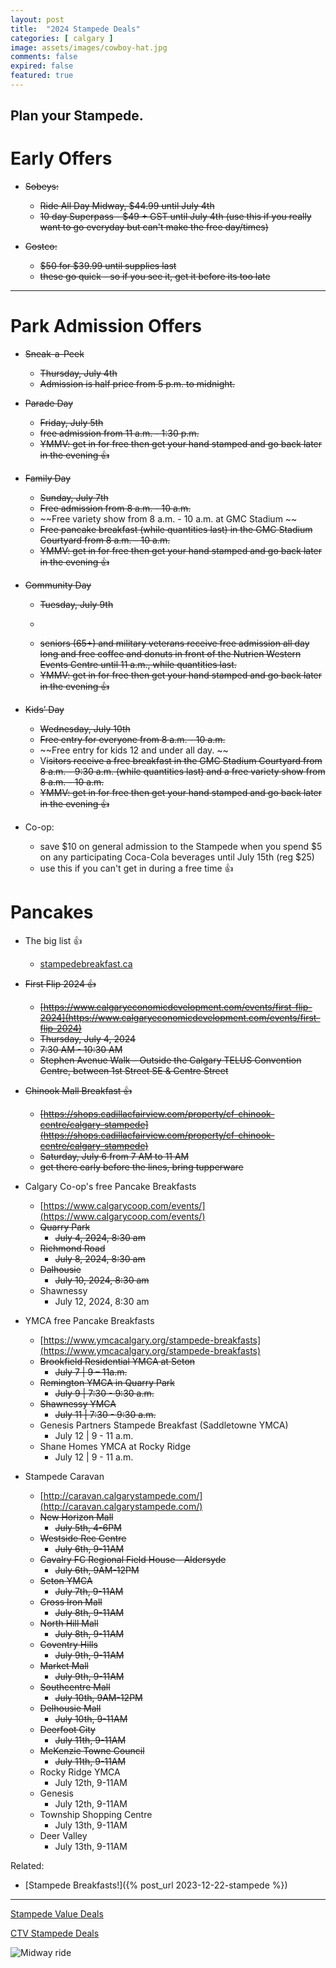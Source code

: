 ```yaml
---
layout: post
title:  "2024 Stampede Deals"
categories: [ calgary ]
image: assets/images/cowboy-hat.jpg
comments: false
expired: false
featured: true
---
```


Plan your Stampede.
------------------------------------------

# Early Offers

- ~~Sobeys:~~
    - ~~Ride All Day Midway, $44.99 until July 4th~~
    - ~~10 day Superpass - $49 + GST until July 4th (use this if you really want to go everyday but can't make the free day/times)~~

- ~~Costco:~~
    - ~~$50 for $39.99 until supplies last~~
    - ~~these go quick - so if you see it, get it before its too late~~

------------------------------------------

# Park Admission Offers

- ~~Sneak-a-Peek~~
    - ~~Thursday, July 4th~~
    - ~~Admission is half price from 5 p.m. to midnight.~~

- ~~Parade Day~~
    - ~~Friday, July 5th~~
    - ~~free admission from 11 a.m. - 1:30 p.m.~~
    - ~~YMMV: get in for free then get your hand stamped and go back later in the evening &#128077;~~

- ~~Family Day~~
    - ~~Sunday, July 7th~~
    - ~~Free admission from 8 a.m. - 10 a.m.~~
    - ~~Free variety show from 8 a.m. - 10 a.m. at GMC Stadium ~~
    - ~~Free pancake breakfast (while quantities last) in the GMC Stadium Courtyard from 8 a.m. – 10 a.m.~~
    - ~~YMMV: get in for free then get your hand stamped and go back later in the evening &#128077;~~

- ~~Community Day~~
    - ~~Tuesday, July 9th~~
    - ~~~~Admission is free for everyone from 10 a.m. - 2 p.m.~~
    - ~~seniors (65+) and military veterans receive free admission all day long and free coffee and donuts in front of the Nutrien Western Events Centre until 11 a.m., while quantities last.~~
    - ~~YMMV: get in for free then get your hand stamped and go back later in the evening &#128077;~~

- ~~Kids’ Day~~
    - ~~Wednesday, July 10th~~
    - ~~Free entry for everyone from 8 a.m. - 10 a.m.~~
    - ~~Free entry for kids 12 and under all day. ~~
    - V~~isitors receive a free breakfast in the GMC Stadium Courtyard from 8 a.m. - 9:30 a.m. (while quantities last) and a free variety show from 8 a.m. - 10 a.m.~~
    - ~~YMMV: get in for free then get your hand stamped and go back later in the evening &#128077;~~

- Co-op:
    - save $10 on general admission to the Stampede when you spend $5 on any participating Coca-Cola beverages until July 15th  (reg $25)
    - use this if you can't get in during a free time &#128077;

# Pancakes

- The big list &#128077;
    - [stampedebreakfast.ca](https://stampedebreakfast.ca/)

- ~~First Flip 2024 &#128077;~~
    - ~~[https://www.calgaryeconomicdevelopment.com/events/first-flip-2024](https://www.calgaryeconomicdevelopment.com/events/first-flip-2024)~~
    - ~~Thursday, July 4, 2024~~
    - ~~7:30 AM - 10:30 AM~~
    - ~~Stephen Avenue Walk – Outside the Calgary TELUS Convention Centre, between 1st Street SE & Centre Street~~

- ~~Chinook Mall Breakfast &#128077;~~
    - ~~[https://shops.cadillacfairview.com/property/cf-chinook-centre/calgary-stampede](https://shops.cadillacfairview.com/property/cf-chinook-centre/calgary-stampede)~~
    - ~~Saturday, July 6 from 7 AM to 11 AM~~
    - ~~get there early before the lines, bring tupperware~~

- Calgary Co-op's free Pancake Breakfasts
    - [https://www.calgarycoop.com/events/](https://www.calgarycoop.com/events/)
    - ~~Quarry Park~~
        - ~~July 4, 2024, 8:30 am~~
    - ~~Richmond Road~~
        - ~~July 8, 2024, 8:30 am~~
    - ~~Dalhousie~~
        - ~~July 10, 2024, 8:30 am~~
    - Shawnessy
        - July 12, 2024, 8:30 am

- YMCA free Pancake Breakfasts
    - [https://www.ymcacalgary.org/stampede-breakfasts](https://www.ymcacalgary.org/stampede-breakfasts)
    - ~~Brookfield Residential YMCA at Seton~~
        - ~~July 7 | 9 – 11a.m.~~
    - ~~Remington YMCA in Quarry Park~~
        - ~~July 9 | 7:30 - 9:30 a.m.~~
    -  ~~Shawnessy YMCA~~
        - ~~July 11 | 7:30 - 9:30 a.m.~~
    - Genesis Partners Stampede Breakfast (Saddletowne YMCA)
        - July 12 | 9 - 11 a.m.
    - Shane Homes YMCA at Rocky Ridge
        - July 12 | 9 - 11 a.m.


- Stampede Caravan
    - [http://caravan.calgarystampede.com/](http://caravan.calgarystampede.com/)
    - ~~New Horizon Mall~~
        - ~~July 5th, 4-6PM~~
    - ~~Westside Rec Centre~~
        - ~~July 6th, 9-11AM~~
    - ~~Cavalry FC Regional Field House - Aldersyde~~
        - ~~July 6th, 9AM-12PM~~
    - ~~Seton YMCA~~
        - ~~July 7th, 9-11AM~~
    - ~~Cross Iron Mall~~
        - ~~July 8th, 9-11AM~~
    - ~~North Hill Mall~~
        - ~~July 8th, 9-11AM~~
    - ~~Coventry Hills~~
        - ~~July 9th, 9-11AM~~
    - ~~Market Mall~~
        - ~~July 9th, 9-11AM~~
    - ~~Southcentre Mall~~
        - ~~July 10th, 9AM-12PM~~
    - ~~Delhousie Mall~~
        - ~~July 10th, 9-11AM~~
    - ~~Deerfoot City~~
        - ~~July 11th, 9-11AM~~
    - ~~McKenzie Towne Council~~
        - ~~July 11th, 9-11AM~~
    - Rocky Ridge YMCA
        - July 12th, 9-11AM
    - Genesis
        - July 12th, 9-11AM
    - Township Shopping Centre
        - July 13th, 9-11AM
    - Deer Valley
        - July 13th, 9-11AM


Related:
- [Stampede Breakfasts!]({% post_url 2023-12-22-stampede %})

------------------------------------------


[Stampede Value Deals](https://www.calgarystampede.com/stampede/value-deals)

[CTV Stampede Deals](https://calgary.ctvnews.ca/deals-and-discounts-to-save-you-money-at-the-2024-calgary-stampede-1.6922649)

![Midway ride](https://images.ctfassets.net/gk8hs8lmghf8/1mixpLgfOjHuPdDFyRSgA1/0f72ab3f53ff0fe76e450d704db9b873/52177950946_cb4697b2f7_k__1_.jpg?fl=progressive&q=65&w=645&h=460)
